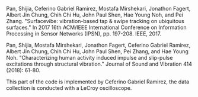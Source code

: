 Pan, Shijia, Ceferino Gabriel Ramirez, Mostafa Mirshekari, Jonathon Fagert, Albert Jin Chung, Chih Chi Hu, John Paul Shen, Hae Young Noh, and Pei Zhang. "Surfacevibe: vibration-based tap & swipe tracking on ubiquitous surfaces." In 2017 16th ACM/IEEE International Conference on Information Processing in Sensor Networks (IPSN), pp. 197-208. IEEE, 2017.

Pan, Shijia, Mostafa Mirshekari, Jonathon Fagert, Ceferino Gabriel Ramirez, Albert Jin Chung, Chih Chi Hu, John Paul Shen, Pei Zhang, and Hae Young Noh. "Characterizing human activity induced impulse and slip-pulse excitations through structural vibration." Journal of Sound and Vibration 414 (2018): 61-80.

This part of the code is implemented by Ceferino Gabriel Ramirez, the data collection is conducted with a LeCroy oscilloscope.
